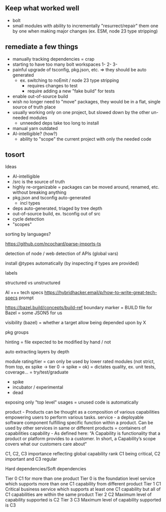 



## Keep what worked well
- bolt
- small modules with ability to incrementally "resurrect/repair" them one by one when making major changes (ex. ESM, node 23 type stripping)


## remediate a few things
- manually tracking dependencies = crap
- starting to have too many bolt workspaces 1- 2- 3-
- painful upgrade of tsconfig, pkg.json, etc. => they should be auto generated
  - ex. switching to noEmit / node 23 type stripping
    - requires changes to test
    - require adding a new "fake build" for tests
- enable out-of-source build
- wish no longer need to "move" packages, they would be in a flat, single source of truth place 
- usually working only on one project, but slowed down by the other un-needed modules
  - unneeded deps take too long to install
- manual yarn outdated
- AI-intelligible? (how?)
  - ability to "scope" the current project with only the needed code






## tosort
Ideas
- AI-intelligible
- /src is the source of truth
- highly re-organizable = packages can be moved around, renamed, etc. without breaking anything
- pkg.json and tsconfig auto-generated
  - incl types
- deps auto-generated, triaged by tree depth
- out-of-source build, ex. tsconfig out of src
- cycle detection
- "scopes"


sorting by languages?

https://github.com/ncochard/parse-imports-ts

detection of node / web
detection of APIs (global vars)

install @types automatically (by inspecting if types are provided)

labels

structured vs unstructured

AI
+++ tech specs https://hybridhacker.email/p/how-to-write-great-tech-specs
prompt


https://bazel.build/concepts/build-ref
boundary marker
= BUILD file for Bazel
= some JSON5 for us

visibility (bazel) = whether a target allow being depended upon by X

pkg groups

hinting
= file expected to be modified by hand / not


auto extracting layers by depth


module rating/tier
= can only be used by lower rated modules (not strict, from top, ex spike -> tier 0 -> spike = ok)
= dictates quality, ex. unit tests, coverage...
= try/test/graduate
- spike
- incubator / experimental
- dead


exposing only "top level" usages
= unused code is automatically



product - Products can be thought as a composition of various capabilities empowering users to perform various tasks.
service - a deployable software component fulfilling specific function within a product. Can be used by other services in same or different products
  = containers of capabilities
capability - As defined here: “A Capability is functionality that a product or platform provides to a customer. In short, a Capability’s scope covers what our customers care about“

C1, C2, C3 importance reflecting global capability rank C1 being critical, C2 important and C3 regular

Hard dependencies/Soft dependencies

Tier 0 C1 for more than one product Tier 0 is the foundation level
service which supports more
than one C1 capability from
different product
Tier 1 C1 Critical business service which
supports at least one C1
capability but all of C1
capabilities are within the same
product
Tier 2 C2 Maximum level of capability
supported is C2
Tier 3 C3 Maximum level of capability
supported is C3
